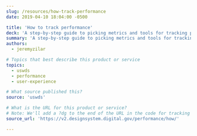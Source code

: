 ```yaml
---
slug: /resources/how-track-performance
date: 2019-04-10 18:04:00 -0500

title: 'How to track performance'
deck: 'A step-by-step guide to picking metrics and tools for tracking performance on your siteundefined'
summary: 'A step-by-step guide to picking metrics and tools for tracking performance on your siteundefined'
authors:
  - jeremyzilar

# Topics that best describe this product or service
topics:
  - uswds
  - performance
  - user-experience

# What source published this?
source: 'uswds'

# What is the URL for this product or service?
# Note: We'll add a ?dg to the end of the URL in the code for tracking purposes
source_url: 'https://v2.designsystem.digital.gov/performance/how/'

---
```

